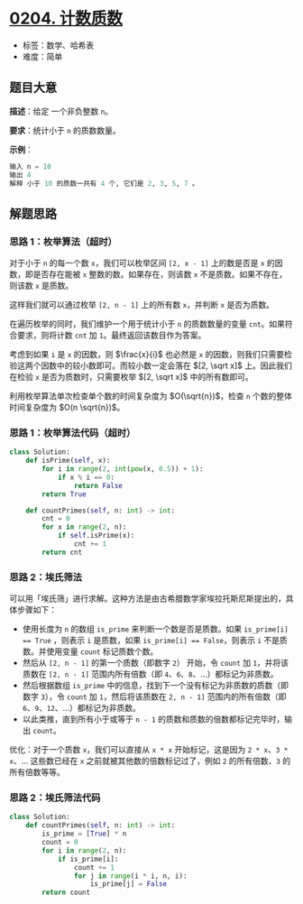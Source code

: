 # [0204. 计数质数](https://leetcode.cn/problems/count-primes/)

- 标签：数学、哈希表
- 难度：简单

## 题目大意

**描述**：给定 一个非负整数 `n`。

**要求**：统计小于 `n` 的质数数量。

**示例**：

```Python
输入 n = 10
输出 4
解释 小于 10 的质数一共有 4 个, 它们是 2, 3, 5, 7 。
```

## 解题思路

### 思路 1：枚举算法（超时）

对于小于 `n` 的每一个数 `x`，我们可以枚举区间 `[2, x - 1]` 上的数是否是 `x` 的因数，即是否存在能被 `x` 整数的数。如果存在，则该数 `x` 不是质数。如果不存在，则该数 `x` 是质数。

这样我们就可以通过枚举 `[2, n - 1]` 上的所有数 `x`，并判断 `x` 是否为质数。

在遍历枚举的同时，我们维护一个用于统计小于 `n` 的质数数量的变量 `cnt`。如果符合要求，则将计数 `cnt` 加 `1`。最终返回该数目作为答案。

考虑到如果 `i` 是 `x` 的因数，则 $\frac{x}{i}$ 也必然是 `x` 的因数，则我们只需要检验这两个因数中的较小数即可。而较小数一定会落在 $[2, \sqrt x]$ 上。因此我们在检验 `x` 是否为质数时，只需要枚举 $[2, \sqrt x]$ 中的所有数即可。

利用枚举算法单次检查单个数的时间复杂度为 $O(\sqrt{n})$，检查 `n` 个数的整体时间复杂度为 $O(n \sqrt{n})$。

### 思路 1：枚举算法代码（超时）

```Python
class Solution:
    def isPrime(self, x):
        for i in range(2, int(pow(x, 0.5)) + 1):
            if x % i == 0:
                return False
        return True

    def countPrimes(self, n: int) -> int:
        cnt = 0
        for x in range(2, n):
            if self.isPrime(x):
                cnt += 1
        return cnt
```

### 思路 2：埃氏筛法

可以用「埃氏筛」进行求解。这种方法是由古希腊数学家埃拉托斯尼斯提出的，具体步骤如下：

- 使用长度为 `n` 的数组 `is_prime` 来判断一个数是否是质数。如果 `is_prime[i] == True` ，则表示 `i` 是质数，如果 `is_prime[i] == False`，则表示 `i` 不是质数。并使用变量 `count` 标记质数个数。
- 然后从 `[2, n - 1]` 的第一个质数（即数字 `2`） 开始，令 `count` 加 `1`，并将该质数在 `[2, n - 1]` 范围内所有倍数（即 `4`、`6`、`8`、...）都标记为非质数。
- 然后根据数组 `is_prime` 中的信息，找到下一个没有标记为非质数的质数（即数字  `3`），令 `count` 加 `1`，然后将该质数在 `2, n - 1]` 范围内的所有倍数（即 `6`、`9`、`12`、…）都标记为非质数。
- 以此类推，直到所有小于或等于 `n - 1` 的质数和质数的倍数都标记完毕时，输出 `count`。

优化：对于一个质数 `x`，我们可以直接从 `x * x` 开始标记，这是因为 `2 * x`、`3 * x`、… 这些数已经在 `x` 之前就被其他数的倍数标记过了，例如 `2` 的所有倍数、`3` 的所有倍数等等。

### 思路 2：埃氏筛法代码

```Python
class Solution:
    def countPrimes(self, n: int) -> int:
        is_prime = [True] * n
        count = 0
        for i in range(2, n):
            if is_prime[i]:
                count += 1
                for j in range(i * i, n, i):
                    is_prime[j] = False
        return count
```

